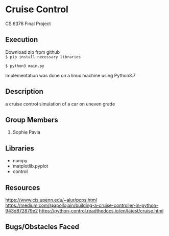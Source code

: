 # Cruise Control 
CS 6376 Final Project

## Execution
Download zip from github  
`$ pip install necessary libraries`

`$ python3 main.py`

Implementation was done on a linux machine using Python3.7

## Description
a cruise control simulation of a car on uneven grade

## Group Members
1. Sophie Pavia

## Libraries
- numpy
- matplotlib.pyplot
- control

## Resources
https://www.cis.upenn.edu/~alur/pcps.html
https://medium.com/@apollojain/building-a-cruise-controller-in-python-943d872879e2
https://python-control.readthedocs.io/en/latest/cruise.html

## Bugs/Obstacles Faced


